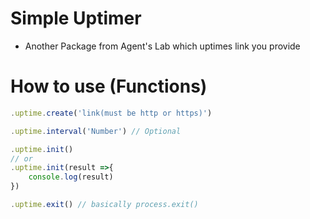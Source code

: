 # Simple Uptimer
- Another Package from Agent's Lab which uptimes link you provide
# How to use (Functions)
```js
.uptime.create('link(must be http or https)')
```
```js
.uptime.interval('Number') // Optional
```
```js
.uptime.init()
// or
.uptime.init(result =>{
    console.log(result)
})
```
```js
.uptime.exit() // basically process.exit()
```
